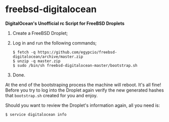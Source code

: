 # freebsd-digitalocean

**DigitalOcean's Unofficial rc Script for FreeBSD Droplets**

1. Create a FreeBSD Droplet;
2. Log in and run the following commands;

    ```
    $ fetch -q https://github.com/egypcio/freebsd-digitalocean/archive/master.zip  
    $ unzip -q master.zip
    $ sudo /bin/sh freebsd-digitalocean-master/bootstrap.sh
    ```
	
3. Done.

At the end of the bootstraping process the machine will reboot. It's all fine! Before you try to log into the Droplet again verify the new generated hashes that `bootstrap.sh` created for you and enjoy.

Should you want to review the Droplet's information again, all you need is:

    $ service digitalocean info

